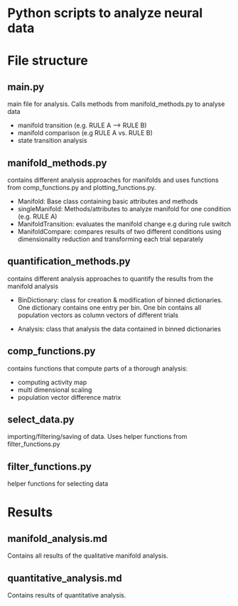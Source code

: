 # Python scripts to analyze neural data

# File structure

## main.py
main file for analysis. Calls methods from manifold_methods.py to analyse data 

* manifold transition (e.g. RULE A --> RULE B)
* manifold comparison (e.g RULE A vs. RULE B)
* state transition analysis
    
## manifold_methods.py
contains different analysis approaches for manifolds and uses functions from comp_functions.py and plotting_functions.py.

* Manifold: Base class containing basic attributes and methods
* singleManifold: Methods/attributes to analyze manifold for one condition (e.g. RULE A)
* ManifoldTransition: evaluates the manifold change e.g during rule switch
* ManifoldCompare:  compares results of two different conditions using dimensionality reduction and transforming each trial separately

## quantification_methods.py
contains different analysis approaches to quantify the results from the 
manifold analysis

* BinDictionary: class for creation & modification of binned dictionaries. One dictionary contains one entry
 per bin. One bin contains all population vectors as column vectors of different trials

* Analysis: class that analysis the data contained in binned dictionaries

## comp_functions.py
contains functions that compute parts of a thorough analysis:

* computing activity map
* multi dimensional scaling
* population vector difference matrix

## select_data.py
importing/filtering/saving of data. Uses helper functions from filter_functions.py
## filter_functions.py
helper functions for selecting data

# Results

## manifold_analysis.md

Contains all results of the qualitative manifold analysis.

## quantitative_analysis.md

Contains results of quantitative analysis.